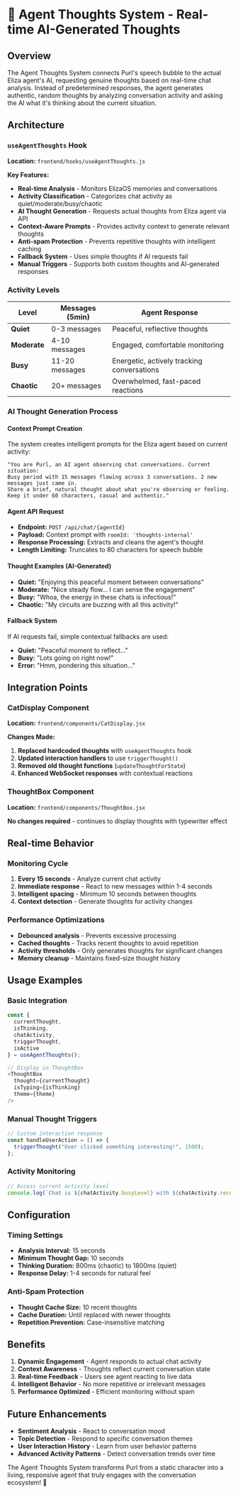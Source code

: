 # 🧠 Agent Thoughts System - Real-time AI-Generated Thoughts

## Overview
The Agent Thoughts System connects Purl's speech bubble to the actual Eliza agent's AI, requesting genuine thoughts based on real-time chat analysis. Instead of predetermined responses, the agent generates authentic, random thoughts by analyzing conversation activity and asking the AI what it's thinking about the current situation.

## Architecture

### `useAgentThoughts` Hook
**Location:** `frontend/hooks/useAgentThoughts.js`

**Key Features:**
- **Real-time Analysis** - Monitors ElizaOS memories and conversations
- **Activity Classification** - Categorizes chat activity as quiet/moderate/busy/chaotic
- **AI Thought Generation** - Requests actual thoughts from Eliza agent via API
- **Context-Aware Prompts** - Provides activity context to generate relevant thoughts
- **Anti-spam Protection** - Prevents repetitive thoughts with intelligent caching
- **Fallback System** - Uses simple thoughts if AI requests fail
- **Manual Triggers** - Supports both custom thoughts and AI-generated responses

### Activity Levels

| Level | Messages (5min) | Agent Response |
|-------|-----------------|----------------|
| **Quiet** | 0-3 messages | Peaceful, reflective thoughts |
| **Moderate** | 4-10 messages | Engaged, comfortable monitoring |
| **Busy** | 11-20 messages | Energetic, actively tracking conversations |
| **Chaotic** | 20+ messages | Overwhelmed, fast-paced reactions |

### AI Thought Generation Process

#### **Context Prompt Creation**
The system creates intelligent prompts for the Eliza agent based on current activity:

```
"You are Purl, an AI agent observing chat conversations. Current situation: 
Busy period with 15 messages flowing across 3 conversations. 2 new messages just came in. 
Share a brief, natural thought about what you're observing or feeling. 
Keep it under 60 characters, casual and authentic."
```

#### **Agent API Request**
- **Endpoint:** `POST /api/chat/{agentId}`
- **Payload:** Context prompt with `roomId: 'thoughts-internal'`
- **Response Processing:** Extracts and cleans the agent's thought
- **Length Limiting:** Truncates to 80 characters for speech bubble

#### **Thought Examples** (AI-Generated)
- **Quiet:** "Enjoying this peaceful moment between conversations"
- **Moderate:** "Nice steady flow... I can sense the engagement"
- **Busy:** "Whoa, the energy in these chats is infectious!"
- **Chaotic:** "My circuits are buzzing with all this activity!"

#### **Fallback System**
If AI requests fail, simple contextual fallbacks are used:
- **Quiet:** "Peaceful moment to reflect..."
- **Busy:** "Lots going on right now!"
- **Error:** "Hmm, pondering this situation..."

## Integration Points

### CatDisplay Component
**Location:** `frontend/components/CatDisplay.jsx`

**Changes Made:**
1. **Replaced hardcoded thoughts** with `useAgentThoughts` hook
2. **Updated interaction handlers** to use `triggerThought()`
3. **Removed old thought functions** (`updateThoughtForState`)
4. **Enhanced WebSocket responses** with contextual reactions

### ThoughtBox Component
**Location:** `frontend/components/ThoughtBox.jsx`

**No changes required** - continues to display thoughts with typewriter effect

## Real-time Behavior

### Monitoring Cycle
1. **Every 15 seconds** - Analyze current chat activity
2. **Immediate response** - React to new messages within 1-4 seconds
3. **Intelligent spacing** - Minimum 10 seconds between thoughts
4. **Context detection** - Generate thoughts for activity changes

### Performance Optimizations
- **Debounced analysis** - Prevents excessive processing
- **Cached thoughts** - Tracks recent thoughts to avoid repetition
- **Activity thresholds** - Only generates thoughts for significant changes
- **Memory cleanup** - Maintains fixed-size thought history

## Usage Examples

### Basic Integration
```javascript
const {
  currentThought,
  isThinking,
  chatActivity,
  triggerThought,
  isActive
} = useAgentThoughts();

// Display in ThoughtBox
<ThoughtBox 
  thought={currentThought}
  isTyping={isThinking}
  theme={theme}
/>
```

### Manual Thought Triggers
```javascript
// Custom interaction response
const handleUserAction = () => {
  triggerThought("User clicked something interesting!", 1500);
};
```

### Activity Monitoring
```javascript
// Access current activity level
console.log(`Chat is ${chatActivity.busyLevel} with ${chatActivity.recentMessages} recent messages`);
```

## Configuration

### Timing Settings
- **Analysis Interval:** 15 seconds
- **Minimum Thought Gap:** 10 seconds
- **Thinking Duration:** 800ms (chaotic) to 1800ms (quiet)
- **Response Delay:** 1-4 seconds for natural feel

### Anti-Spam Protection
- **Thought Cache Size:** 10 recent thoughts
- **Cache Duration:** Until replaced with newer thoughts
- **Repetition Prevention:** Case-insensitive matching

## Benefits

1. **Dynamic Engagement** - Agent responds to actual chat activity
2. **Context Awareness** - Thoughts reflect current conversation state
3. **Real-time Feedback** - Users see agent reacting to live data
4. **Intelligent Behavior** - No more repetitive or irrelevant messages
5. **Performance Optimized** - Efficient monitoring without spam

## Future Enhancements

- **Sentiment Analysis** - React to conversation mood
- **Topic Detection** - Respond to specific conversation themes
- **User Interaction History** - Learn from user behavior patterns
- **Advanced Activity Patterns** - Detect conversation trends over time

The Agent Thoughts System transforms Purl from a static character into a living, responsive agent that truly engages with the conversation ecosystem! 🎯
